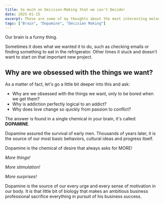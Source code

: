 ```yaml
---
title: So much on Decision-Making that we can't Decide!
date: 2025-01-15
excerpt: These are some of my thoughts about the most interesting molecule there is.
tags: ["Brain", "Dopamine", "Decision Making"]
---
```


Our brain is a funny thing.

Sometimes it does what we wanted it to do, such as checking emails or finding something to eat in the refrigerator. Other times it stuck and doesn't want to start on that important new project.

## Why are we obsessed with the things we want?

As a matter of fact, let's go a little bit deeper into this and ask:

- Why are we obsessed with the things we want, only to be bored when we get them?
- Why is addiction perfectly logical to an addict?
- Why does love change so quickly from passion to conflict?

The answer is found in a single chemical in your brain, it's called: **DOPAMINE**.

Dopamine assured the survival of early men. Thousands of years later, it is the source of our most basic behaviors, cultural ideas and progress itself.

Dopamine is the chemical of desire that always asks for MORE!

*More things!*

*More stimulation!*

*More surprises!*

Dopamine is the source of our every urge and every sense of motivation in our body. It is that little bit of biology that makes an ambitious business professional sacrifice everything in pursuit of his business success.